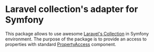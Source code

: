 # Laravel collection's adapter for Symfony
This package allows to use awesome [Laravel's Collection](https://github.com/tightenco/collect) in Symfony environment.
The purpose of the package is to provide an access to properties with standard [PropertyAccess](https://github.com/symfony/property-access) component.
